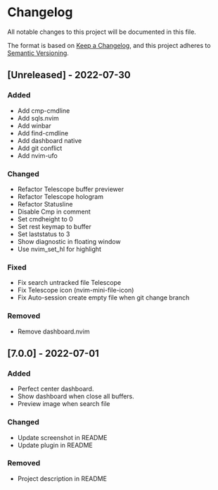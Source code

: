 # Changelog

All notable changes to this project will be documented in this file.

The format is based on [Keep a Changelog](https://keepachangelog.com/en/1.0.0/),
and this project adheres to [Semantic Versioning](https://semver.org/spec/v2.0.0.html).

## [Unreleased] - 2022-07-30

### Added

- Add cmp-cmdline
- Add sqls.nvim
- Add winbar
- Add find-cmdline
- Add dashboard native
- Add git conflict
- Add nvim-ufo

### Changed

- Refactor Telescope buffer previewer
- Refactor Telescope hologram
- Refactor Statusline
- Disable Cmp in comment
- Set cmdheight to 0
- Set rest keymap to buffer
- Set laststatus to 3
- Show diagnostic in floating window
- Use nvim_set_hl for highlight

### Fixed

- Fix search untracked file Telescope
- Fix Telescope icon (nvim-mini-file-icon)
- Fix Auto-session create empty file when git change branch

### Removed

- Remove dashboard.nvim

## [7.0.0] - 2022-07-01

### Added

- Perfect center dashboard.
- Show dashboard when close all buffers.
- Preview image when search file

### Changed

- Update screenshot in README
- Update plugin in README

### Removed

- Project description in README
